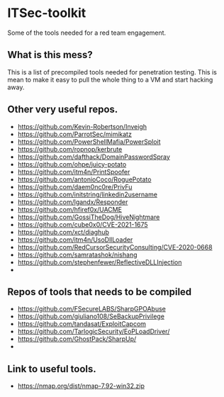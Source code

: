 # ITSec-toolkit
Some of the tools needed for a red team engagement.

## What is this mess?
This is a list of precompiled tools needed for penetration testing. This is mean to make it easy to pull the whole thing to a VM and start hacking away.

## Other very useful repos.
- https://github.com/Kevin-Robertson/Inveigh
- https://github.com/ParrotSec/mimikatz
- https://github.com/PowerShellMafia/PowerSploit
- https://github.com/ropnop/kerbrute
- https://github.com/dafthack/DomainPasswordSpray
- https://github.com/ohpe/juicy-potato
- https://github.com/itm4n/PrintSpoofer
- https://github.com/antonioCoco/RoguePotato
- https://github.com/daem0nc0re/PrivFu
- https://github.com/initstring/linkedin2username
- https://github.com/lgandx/Responder
- https://github.com/hfiref0x/UACME
- https://github.com/GossiTheDog/HiveNightmare
- https://github.com/cube0x0/CVE-2021-1675
- https://github.com/xct/diaghub
- https://github.com/itm4n/UsoDllLoader
- https://github.com/RedCursorSecurityConsulting/CVE-2020-0668
- https://github.com/samratashok/nishang
- https://github.com/stephenfewer/ReflectiveDLLInjection
- 

## Repos of tools that needs to be compiled
- https://github.com/FSecureLABS/SharpGPOAbuse
- https://github.com/giuliano108/SeBackupPrivilege
- https://github.com/tandasat/ExploitCapcom
- https://github.com/TarlogicSecurity/EoPLoadDriver/
- https://github.com/GhostPack/SharpUp/
- 

## Link to useful tools.
- https://nmap.org/dist/nmap-7.92-win32.zip
